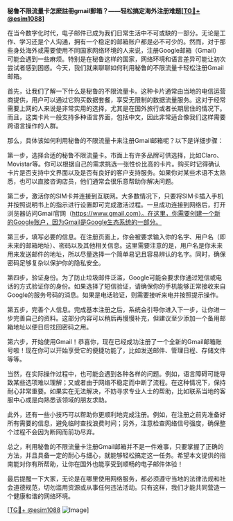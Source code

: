 **秘鲁不限流量卡怎麽註冊gmail郵箱？——轻松搞定海外注册难题[[TG💪+ @esim1088](https://t.me/s/esim1088)]**

在当今数字化时代，电子邮件已成为我们日常生活中不可或缺的一部分。无论是工作、学习还是个人沟通，拥有一个稳定的邮箱账户都是必不可少的。然而，对于那些身处海外或需要使用不同国家网络环境的人来说，注册Google邮箱（Gmail）可能会遇到一些麻烦。特别是在秘鲁这样的国家，网络环境和语言差异可能让初次尝试者感到困惑。今天，我们就来聊聊如何利用秘鲁的不限流量卡轻松注册Gmail邮箱。

首先，让我们了解一下什么是秘鲁的不限流量卡。这种卡片通常由当地的电信运营商提供，用户可以通过它购买数据套餐，享受无限制的数据流量服务。这对于经常需要上网的人来说是非常实用的选择，尤其是在国外旅行或者长期居住的情况下。而且，这类卡片一般支持多种语言界面，包括中文，因此非常适合像我们这样需要跨语言操作的人群。

那么，具体该如何利用秘鲁的不限流量卡来注册Gmail邮箱呢？以下是详细步骤：

第一步，选择合适的秘鲁不限流量卡。市面上有许多品牌可供选择，比如Claro、Movistar等。你可以根据自己的需求挑选一张性价比高的卡片。购买时记得确认卡片是否支持中文界面以及是否有良好的客户支持服务。如果你对某些术语不太熟悉，也可以直接咨询店员，他们通常会很乐意帮助你解决问题。

第二步，激活你的SIM卡并连接到互联网。大多数情况下，只要将SIM卡插入手机并按照说明书上的指示进行设置即可完成激活过程。一旦成功连接到网络后，打开浏览器访问Gmail官网（https://www.gmail.com）。在这里，你需要创建一个新的Google账户，因为Gmail是Google生态系统的一部分。

第三步，填写必要的信息。在注册页面上，你会被要求输入你的名字、用户名（即未来的邮箱地址）、密码以及其他相关信息。这里需要注意的是，用户名是你未来用来发送邮件的地址，所以尽量选择一个简单易记且容易辨认的名字。同时，确保密码足够复杂以保护你的隐私安全。

第四步，验证身份。为了防止垃圾邮件泛滥，Google可能会要求你通过短信或电话的方式验证你的身份。如果选择了短信验证，请确保你的手机能够正常接收来自Google的服务号码的消息。如果是电话验证，则需要接听来电并按照提示操作。

第五步，完善个人信息。完成基本注册之后，系统会引导你进入下一步，让你进一步完善自己的资料。这部分内容可以稍后再慢慢补充，但建议至少添加一个备用邮箱地址以便日后找回密码之用。

第六步，开始使用Gmail！恭喜你，现在已经成功注册了一个全新的Gmail邮箱账号啦！现在你可以开始享受它的便捷功能了，比如发送邮件、管理日程、存储文件等等。

当然，在实际操作过程中，也可能会遇到各种各样的问题。例如，语言障碍可能导致某些选项难以理解；又或者由于网络不稳定而中断了流程。在这种情况下，保持耐心非常重要。如果实在无法解决，不妨寻求专业人士的帮助，比如联系当地的客服中心或是向熟悉该领域的朋友求助。

此外，还有一些小技巧可以帮助你更顺利地完成注册。例如，在注册之前先准备好所有需要的信息，避免临时查找浪费时间；另外，注意检查网络信号强度，确保整个过程不会因为断网而前功尽弃。

总之，利用秘鲁的不限流量卡注册Gmail邮箱并不是一件难事，只要掌握了正确的方法，并且具备一定的耐心与细心，就能够轻松搞定这一任务。希望本文提供的指南能对你有所帮助，让你在国外也能享受到顺畅的电子邮件体验！

最后提醒一下大家，无论是在哪里使用网络服务，都必须遵守当地的法律法规和社会道德规范，切勿滥用资源或从事任何违法活动。只有这样，我们才能共同营造一个健康和谐的网络环境。

[[TG💪+ @esim1088](https://t.me/s/esim1088) ![Image](https://i.postimg.cc/4NQfJmqS/Snipaste-2025-05-13-00-14-12.png)]